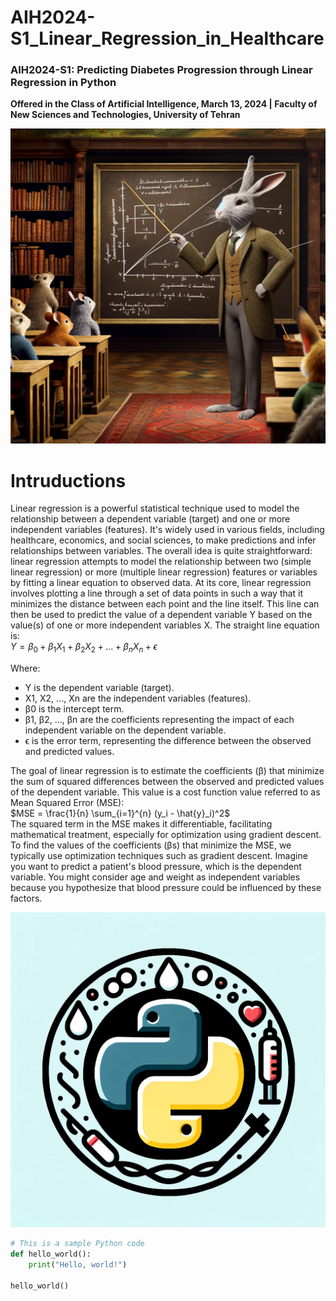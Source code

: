 # AIH2024-S1_Linear_Regression_in_Healthcare
### AIH2024-S1: Predicting Diabetes Progression through Linear Regression in Python 
**Offered in the Class of Artificial Intelligence, March 13, 2024 | Faculty of New Sciences and Technologies, University of Tehran**

![Alt text](images/Rabbit.webp)

# Intruductions
Linear regression is a powerful statistical technique used to model the relationship between a dependent variable (target) and one or more independent variables (features). It's widely used in various fields, including healthcare, economics, and social sciences, to make predictions and infer relationships between variables. The overall idea is quite straightforward: linear regression attempts to model the relationship between two (simple linear regression) or more (multiple linear regression) features or variables by fitting a linear equation to observed data. At its core, linear regression involves plotting a line through a set of data points in such a way that it minimizes the distance between each point and the line itself. This line can then be used to predict the value of a dependent variable Y based on the value(s) of one or more independent variables X. The straight line equation is:  
$`Y = \beta_0 + \beta_1X_1 + \beta_2X_2 + ... + \beta_nX_n + \epsilon`$

Where:
- Y is the dependent variable (target).
- X1, X2, ..., Xn are the independent variables (features).
- β0 is the intercept term.
- β1, β2, ..., βn are the coefficients representing the impact of each independent variable on the dependent variable.
- ϵ is the error term, representing the difference between the observed and predicted values.

The goal of linear regression is to estimate the coefficients (β) that minimize the sum of squared differences between the observed and predicted values of the dependent variable. This value is a cost function value referred to as Mean Squared Error (MSE):  
$MSE = \frac{1}{n} \sum_{i=1}^{n} (y_i - \hat{y}_i)^2$  
The squared term in the MSE makes it differentiable, facilitating mathematical treatment, especially for optimization using gradient descent. To find the values of the coefficients (βs) that minimize the MSE, we typically use optimization techniques such as gradient descent.
Imagine you want to predict a patient's blood pressure, which is the dependent variable. You might consider age and weight as independent variables because you hypothesize that blood pressure could be influenced by these factors.

![Alt text](Python.png "Optional title")


```python
# This is a sample Python code
def hello_world():
    print("Hello, world!")

hello_world()
```


